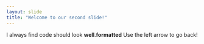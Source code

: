```yaml
---
layout: slide
title: "Welcome to our second slide!"
---
```

I always find code should look **well**.__formatted__
Use the left arrow to go back!
